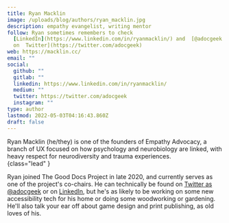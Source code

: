 ```yaml
---
title: Ryan Macklin
image: /uploads/blog/authors/ryan_macklin.jpg
description: empathy evangelist, writing mentor
follow: Ryan sometimes remembers to check
  [LinkedIn](https://www.linkedin.com/in/ryanmacklin/) and  [@adocgeek
  on  Twitter](https://twitter.com/adocgeek)
web: https://macklin.cc/
email: ""
social:
  github: ""
  gitlab: ""
  linkedin: https://www.linkedin.com/in/ryanmacklin/
  medium: ""
  twitter: https://twitter.com/adocgeek
  instagram: ""
type: author
lastmod: 2022-05-03T04:16:43.860Z
draft: false
---
```



Ryan Macklin (he/they) is one of the founders of Empathy Advocacy, a branch of UX focused on  how psychology and neurobiology are linked, with heavy respect for neurodiversity and trauma experiences.  
{class="lead" }

Ryan joined The Good Docs Project in late 2020, and currently serves as one of the project's co-chairs. He can technically be found on [Twitter as @adocgeek](https://twitter.com/adocgeek) or on [LinkedIn](https://www.linkedin.com/in/ryanmacklin/), but he's as likely to be working on some new accessibility tech for his home or doing some woodworking or gardening. He'll also talk your ear off about game design and print  publishing, as old loves of his.  
